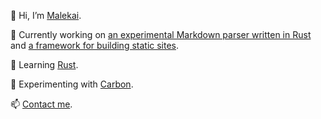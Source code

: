 👋 Hi, I’m [Malekai](https://twitter.com/Melekaia).

👀 Currently working on [an experimental Markdown parser written in Rust](https://github.com/Malekaia/Marcus) and [a framework for building static sites](https://github.com/Malekaia/Antwerp).

🌱 Learning [Rust](https://www.rust-lang.org/).

🎯 Experimenting with [Carbon](https://github.com/carbon-language/carbon-lang#getting-started).

📫 [Contact me](https://malekai.co.uk/about/#contact).
